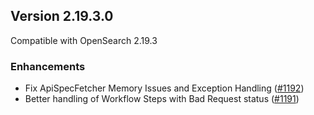 ## Version 2.19.3.0

Compatible with OpenSearch 2.19.3

### Enhancements
- Fix ApiSpecFetcher Memory Issues and Exception Handling ([#1192](https://github.com/opensearch-project/flow-framework/pull/1192))
- Better handling of Workflow Steps with Bad Request status ([#1191](https://github.com/opensearch-project/flow-framework/pull/1191))
